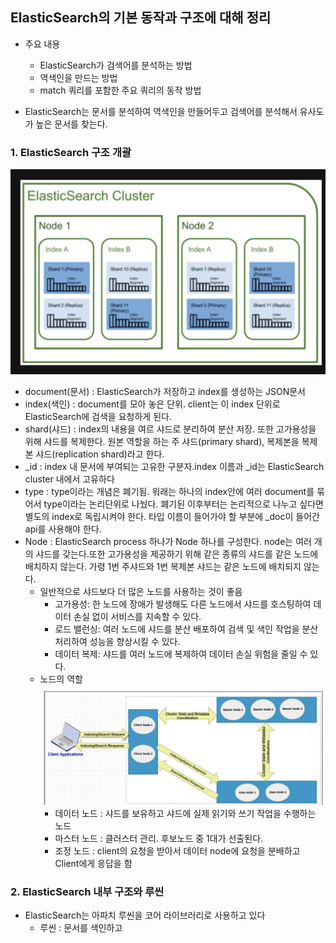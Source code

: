 ## ElasticSearch의 기본 동작과 구조에 대해 정리

- 주요 내용

  - ElasticSearch가 검색어를 분석하는 방법
  - 역색인을 만드는 방법
  - match 쿼리를 포함한 주요 쿼리의 동작 방법

- ElasticSearch는 문서를 분석하여 역색인을 만들어두고 검색어를 분석해서 유사도가 높은 문서를 찾는다.

### 1. ElasticSearch 구조 개괄

![ElasticSearchCluster](ElasticSearchCluster.png)

- document(문서) : ElasticSearch가 저장하고 index를 생성하는 JSON문서
- index(색인) : document를 모아 놓은 단위. client는 이 index 단위로 ElasticSearch에 검색을 요청하게 된다.
- shard(샤드) : index의 내용을 여르 샤드로 분리하여 분산 저장. 또한 고가용성을 위해 샤드를 복제한다. 원본 역할을 하는 주 샤드(primary shard), 복제본을 복제본 샤드(replication shard)라고 한다.
- \_id : index 내 문서에 부여되는 고유한 구분자.index 이름과 \_id는 ElasticSearch cluster 내에서 고유하다
- type : type이라는 개념은 폐기됨. 워래는 하나의 index안에 여러 document를 묶어서 type이라는 논리단위로 나눴다. 폐기된 이후부터는 논리적으로 나누고 싶다면 별도의 index로 독립시켜야 한다. 타입 이름이 들어가야 할 부분에 \_doc이 들어간 api를 사용해야 한다.
- Node : ElasticSearch process 하나가 Node 하나를 구성한다. node는 여러 개의 샤드를 갖는다.또한 고가용성을 제공하기 위해 같은 종류의 샤드를 같은 노드에 배치하지 않는다. 가령 1번 주샤드와 1번 복제본 샤드는 같은 노드에 배치되지 않는다.
  - 일반적으로 샤드보다 더 많은 노드를 사용하는 것이 좋음
    - 고가용성: 한 노드에 장애가 발생해도 다른 노드에서 샤드를 호스팅하여 데이터 손실 없이 서비스를 지속할 수 있다.
    - 로드 밸런싱: 여러 노드에 샤드를 분산 배포하여 검색 및 색인 작업을 분산 처리하여 성능을 향상시킬 수 있다.
    - 데이터 복제: 샤드를 여러 노드에 복제하여 데이터 손실 위험을 줄일 수 있다.
  - 노드의 역할
    ![NodeTypesInElasticsearch](NodeTypesInElasticsearch.png)
    - 데이터 노드 : 샤드를 보유하고 샤드에 실제 읽기와 쓰기 작업을 수행하는 노드
    - 마스터 노드 : 클러스터 관리. 후보노드 중 1대가 선출된다.
    - 조정 노드 : client의 요청을 받아서 데이터 node에 요청을 분배하고 Client에게 응답을 함

### 2. ElasticSearch 내부 구조와 루씬

- ElasticSearch는 아파치 루씬을 코어 라이브러리로 사용하고 있다
  - 루씬 : 문서를 색인하고

